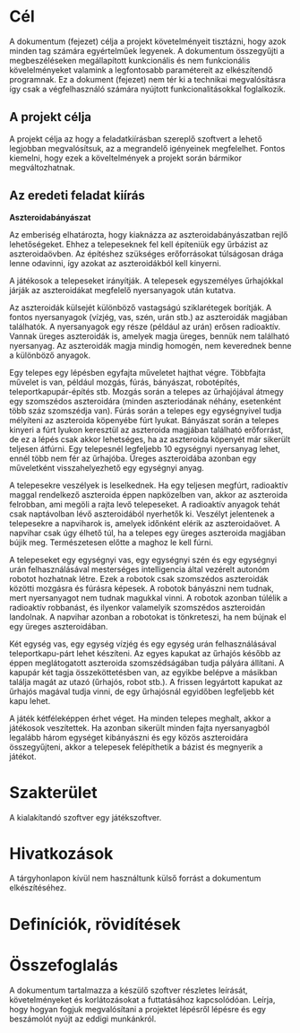 # Cél

A dokumentum (fejezet) célja a projekt követelményeit tisztázni, hogy azok minden tag számára egyértelműek legyenek. A dokumentum összegyűjti a megbeszéléseken megállapított kunkcionális és nem funkcionális kövelelményeket valamink a legfontosabb paramétereit az elkészítendő programnak. Ez a dokument (fejezet) nem tér ki a technikai megvalósításra így csak a végfelhasználó számára nyújtott funkcionalitásokkal foglalkozik.

## A projekt célja

A projekt célja az hogy a feladatkiírásban szereplő szoftvert a lehető legjobban megvalósítsuk, az a megrandelő igényeinek megfelelhet. Fontos kiemelni, hogy ezek a köveltelmények a projekt során bármikor megváltozhatnak.

## Az eredeti feladat kiírás

**Aszteroidabányászat**

Az emberiség elhatározta, hogy kiaknázza az aszteroidabányászatban rejlő lehetőségeket. Ehhez a telepeseknek fel kell építeniük egy űrbázist az aszteroidaövben. Az építéshez szükséges erőforrásokat túlságosan drága lenne odavinni, így azokat az aszteroidákból kell kinyerni.

A játékosok a telepeseket irányítják. A telepesek egyszemélyes űrhajókkal járják az aszteroidákat megfelelő nyersanyagok után kutatva.

Az aszteroidák külsejét különböző vastagságú sziklarétegek borítják. A fontos nyersanyagok (vízjég, vas, szén, urán stb.) az aszteroidák magjában találhatók. A nyersanyagok egy része (például az urán) erősen radioaktív. Vannak üreges aszteroidák is, amelyek magja üreges, bennük nem található nyersanyag. Az aszteroidák magja mindig homogén, nem keverednek benne a különböző anyagok.

Egy telepes egy lépésben egyfajta műveletet hajthat végre. Többfajta művelet is van, például mozgás, fúrás, bányászat, robotépítés, teleportkapupár-építés stb. Mozgás során a telepes az űrhajójával átmegy egy szomszédos aszteroidára (minden aszteriodának néhány, esetenként több száz szomszédja van). Fúrás során a telepes egy egységnyivel tudja mélyíteni az aszteroida köpenyébe fúrt lyukat. Bányászat során a telepes kinyeri a fúrt lyukon keresztül az aszteroida magjában található erőforrást, de ez a lépés csak akkor lehetséges, ha az aszteroida köpenyét már sikerült teljesen átfúrni. Egy telepesnél legfeljebb 10 egységnyi nyersanyag lehet, ennél több nem fér az űrhajóba. Üreges aszteroidába azonban egy műveletként visszahelyezhető egy egységnyi anyag.

A telepesekre veszélyek is leselkednek. Ha egy teljesen megfúrt, radioaktív maggal rendelkező aszteroida éppen napközelben van, akkor az aszteroida felrobban, ami megöli a rajta levő telepeseket. A radioaktív anyagok tehát csak naptávolban lévő aszteroidából nyerhetők ki. Veszélyt jelentenek a telepesekre a napviharok is, amelyek időnként elérik az aszteroidaövet. A napvihar csak úgy élhető túl, ha a telepes egy üreges aszteroida magjában bújik meg. Természetesen előtte a maghoz le kell fúrni.

A telepeseket egy egységnyi vas, egy egységnyi szén és egy egységnyi urán felhasználásával mesterséges intelligencia által vezérelt autonóm robotot hozhatnak létre. Ezek a robotok csak szomszédos aszteroidák közötti mozgásra és fúrásra képesek. A robotok bányászni nem tudnak, mert nyersanyagot nem tudnak magukkal vinni. A robotok azonban túlélik a radioaktív robbanást, és ilyenkor valamelyik szomszédos aszteroidán landolnak. A napvihar azonban a robotokat is tönkreteszi, ha nem bújnak el egy üreges aszteroidában.

Két egység vas, egy egység vízjég és egy egység urán felhasználásával teleportkapu-párt lehet készíteni. Az egyes kapukat az űrhajós később az éppen meglátogatott aszteroida szomszédságában tudja pályára állítani. A kapupár két tagja összeköttetésben van, az egyikbe belépve a másikban találja magát az utazó (űrhajós, robot stb.). A frissen legyártott kapukat az űrhajós magával tudja vinni,  de egy űrhajósnál egyidőben legfeljebb két kapu lehet.

A játék kétféleképpen érhet véget. Ha minden telepes meghalt, akkor a játékosok veszítettek. Ha azonban sikerült minden fajta nyersanyagból legalább három egységet kibányászni és egy közös aszteroidára összegyűjteni, akkor a telepesek felépíthetik a bázist és megnyerik a játékot.

# Szakterület
A kialakítandó szoftver egy játékszoftver.

# Hivatkozások
A tárgyhonlapon kívül nem használtunk külső forrást a dokumentum elkészítéséhez.

# Definíciók, rövidítések

# Összefoglalás
A dokumentum tartalmazza a készülő szoftver részletes leírását, követelményeket és korlátozásokat a futtatásához kapcsolódóan. Leírja, hogy hogyan fogjuk megvalósítani a projektet lépésről lépésre és egy beszámolót nyújt az eddigi munkánkról.